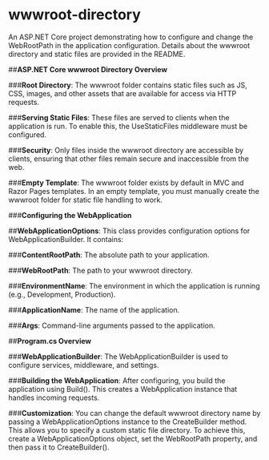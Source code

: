 # wwwroot-directory
An ASP.NET Core project demonstrating how to configure and change the WebRootPath in the application configuration. Details about the wwwroot directory and static files are provided in the README.

##**ASP.NET Core wwwroot Directory Overview**

###**Root Directory**:
The wwwroot folder contains static files such as JS, CSS, images, and other assets that are available for access via HTTP requests.

###**Serving Static Files**:
These files are served to clients when the application is run. To enable this, the UseStaticFiles middleware must be configured.

###**Security**:
Only files inside the wwwroot directory are accessible by clients, ensuring that other files remain secure and inaccessible from the web.

###**Empty Template**:
The wwwroot folder exists by default in MVC and Razor Pages templates. In an empty template, you must manually create the wwwroot folder for static file handling to work.

###**Configuring the WebApplication**

##**WebApplicationOptions**: This class provides configuration options for WebApplicationBuilder. It contains:

###**ContentRootPath**:
The absolute path to your application.

###**WebRootPath**:
The path to your wwwroot directory.

###**EnvironmentName**:
The environment in which the application is running (e.g., Development, Production).

###**ApplicationName**:
The name of the application.

###**Args**:
Command-line arguments passed to the application.

##**Program.cs Overview**

###**WebApplicationBuilder**:
The WebApplicationBuilder is used to configure services, middleware, and settings.

###**Building the WebApplication**:
After configuring, you build the application using Build(). This creates a WebApplication instance that handles incoming requests.

###**Customization**:
You can change the default wwwroot directory name by passing a WebApplicationOptions instance to the CreateBuilder method. This allows you to specify a custom static file directory.
To achieve this, create a WebApplicationOptions object, set the WebRootPath property, and then pass it to CreateBuilder().
